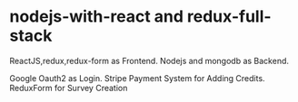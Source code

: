 # nodejs-with-react and redux-full-stack

ReactJS,redux,redux-form as Frontend.
Nodejs and mongodb as Backend.

Google Oauth2 as Login.
Stripe Payment System for Adding Credits.
ReduxForm for Survey Creation



